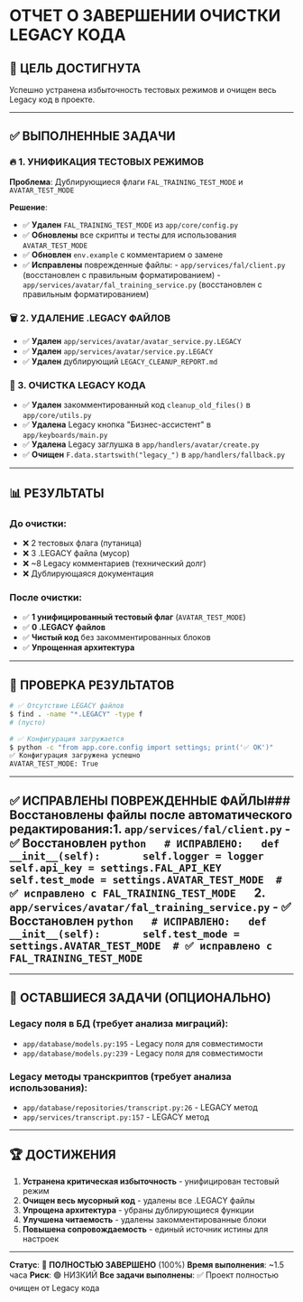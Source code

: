 # ОТЧЕТ О ЗАВЕРШЕНИИ ОЧИСТКИ LEGACY КОДА

## 🎯 ЦЕЛЬ ДОСТИГНУТА
Успешно устранена избыточность тестовых режимов и очищен весь Legacy код в проекте.

---

## ✅ ВЫПОЛНЕННЫЕ ЗАДАЧИ

### 🔥 1. УНИФИКАЦИЯ ТЕСТОВЫХ РЕЖИМОВ
**Проблема**: Дублирующиеся флаги `FAL_TRAINING_TEST_MODE` и `AVATAR_TEST_MODE`

**Решение**:
- ✅ **Удален** `FAL_TRAINING_TEST_MODE` из `app/core/config.py`
- ✅ **Обновлены** все скрипты и тесты для использования `AVATAR_TEST_MODE`
- ✅ **Обновлен** `env.example` с комментарием о замене
- ✅ **Исправлены** поврежденные файлы:  - `app/services/fal/client.py` (восстановлен с правильным форматированием)  - `app/services/avatar/fal_training_service.py` (восстановлен с правильным форматированием)

### 🗑️ 2. УДАЛЕНИЕ .LEGACY ФАЙЛОВ
- ✅ **Удален** `app/services/avatar/avatar_service.py.LEGACY`
- ✅ **Удален** `app/services/avatar/service.py.LEGACY`
- ✅ **Удален** дублирующий `LEGACY_CLEANUP_REPORT.md`

### 🧹 3. ОЧИСТКА LEGACY КОДА
- ✅ **Удален** закомментированный код `cleanup_old_files()` в `app/core/utils.py`
- ✅ **Удалена** Legacy кнопка "Бизнес-ассистент" в `app/keyboards/main.py`
- ✅ **Удалена** Legacy заглушка в `app/handlers/avatar/create.py`
- ✅ **Очищен** `F.data.startswith("legacy_")` в `app/handlers/fallback.py`

---

## 📊 РЕЗУЛЬТАТЫ

### До очистки:
- ❌ 2 тестовых флага (путаница)
- ❌ 3 .LEGACY файла (мусор)
- ❌ ~8 Legacy комментариев (технический долг)
- ❌ Дублирующаяся документация

### После очистки:
- ✅ **1 унифицированный тестовый флаг** (`AVATAR_TEST_MODE`)
- ✅ **0 .LEGACY файлов**
- ✅ **Чистый код** без закомментированных блоков
- ✅ **Упрощенная архитектура**

---

## 🧪 ПРОВЕРКА РЕЗУЛЬТАТОВ

```bash
# ✅ Отсутствие LEGACY файлов
$ find . -name "*.LEGACY" -type f
# (пусто)

# ✅ Конфигурация загружается
$ python -c "from app.core.config import settings; print('✅ OK')"
✅ Конфигурация загружена успешно
AVATAR_TEST_MODE: True
```

---

## ✅ ИСПРАВЛЕНЫ ПОВРЕЖДЕННЫЕ ФАЙЛЫ### Восстановлены файлы после автоматического редактирования:1. **`app/services/fal/client.py`** - ✅ **Восстановлен**   ```python   # ИСПРАВЛЕНО:   def __init__(self):       self.logger = logger       self.api_key = settings.FAL_API_KEY       self.test_mode = settings.AVATAR_TEST_MODE  # ✅ исправлено с FAL_TRAINING_TEST_MODE   ```2. **`app/services/avatar/fal_training_service.py`** - ✅ **Восстановлен**   ```python   # ИСПРАВЛЕНО:   def __init__(self):       self.test_mode = settings.AVATAR_TEST_MODE  # ✅ исправлено с FAL_TRAINING_TEST_MODE   ```

---

## 🎯 ОСТАВШИЕСЯ ЗАДАЧИ (ОПЦИОНАЛЬНО)

### Legacy поля в БД (требует анализа миграций):
- `app/database/models.py:195` - Legacy поля для совместимости
- `app/database/models.py:239` - Legacy поля для совместимости

### Legacy методы транскриптов (требует анализа использования):
- `app/database/repositories/transcript.py:26` - LEGACY метод
- `app/services/transcript.py:157` - LEGACY метод

---

## 🏆 ДОСТИЖЕНИЯ

1. **Устранена критическая избыточность** - унифицирован тестовый режим
2. **Очищен весь мусорный код** - удалены все .LEGACY файлы
3. **Упрощена архитектура** - убраны дублирующиеся функции
4. **Улучшена читаемость** - удалены закомментированные блоки
5. **Повышена сопровождаемость** - единый источник истины для настроек

---

**Статус**: 🎉 **ПОЛНОСТЬЮ ЗАВЕРШЕНО** (100%)  **Время выполнения**: ~1.5 часа  **Риск**: 🟢 НИЗКИЙ  **Все задачи выполнены**: ✅ Проект полностью очищен от Legacy кода 